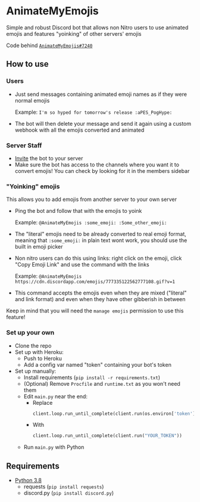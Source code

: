 # AnimateMyEmojis
Simple and robust Discord bot that allows non Nitro users to use animated emojis and features "yoinking" of other servers' emojis

Code behind [`AnimateMyEmojis#7240`](https://discord.com/oauth2/authorize?client_id=812756332905365504&permissions=1610689600&scope=bot)

## How to use
### Users
- Just send messages containing animated emoji names as if they were normal emojis

  Example: `I'm so hyped for tomorrow's release :aPES_PogHype:`
- The bot will then delete your message and send it again using a custom webhook with all the emojis converted and animated

### Server Staff
- [Invite](https://discord.com/oauth2/authorize?client_id=812756332905365504&permissions=1610689600&scope=bot) the bot to your server
- Make sure the bot has access to the channels where you want it to convert emojis! You can check by looking for it in the members sidebar

### "Yoinking" emojis
This allows you to add emojis from another server to your own server
- Ping the bot and follow that with the emojis to yoink

  Example: `@AnimateMyEmojis :some_emoji: :Some_other_emoji:`
- The "literal" emojis need to be already converted to real emoji format, meaning that `:some_emoji:` in plain text wont work, you should use the built in emoji picker
- Non nitro users can do this using links: right click on the emoji, click "Copy Emoji Link" and use the command with the links

  Example: `@AnimateMyEmojis https://cdn.discordapp.com/emojis/777335122562777108.gif?v=1`
- This command accepts the emojis even when they are mixed ("literal" and link format) and even when they have other gibberish in between

Keep in mind that you will need the `manage emojis` permission to use this feature!

### Set up your own
- Clone the repo
- Set up with Heroku:
  - Push to Heroku
  - Add a config var named "token" containing your bot's token
- Set up manually:
  - Install requirements (`pip install -r requirements.txt`)
  - (Optional) Remove `Procfile` and `runtime.txt` as you won't need them
  - Edit `main.py` near the end:
    - Replace
      ```python
      client.loop.run_until_complete(client.run(os.environ['token']))
      ```
    - With
      ```python
      client.loop.run_until_complete(client.run("YOUR_TOKEN"))
      ```
  - Run `main.py` with Python

## Requirements
- [Python 3.8](https://www.python.org/downloads/)
   - requests (`pip install requests`)
   - discord.py (`pip install discord.py`)
